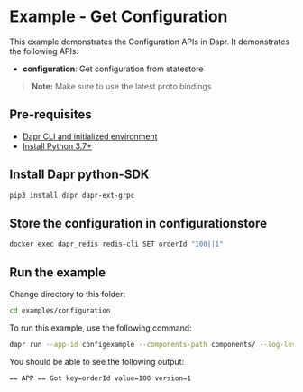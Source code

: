 # Example - Get Configuration

This example demonstrates the Configuration APIs in Dapr.
It demonstrates the following APIs:
- **configuration**: Get configuration from statestore

> **Note:** Make sure to use the latest proto bindings

## Pre-requisites

- [Dapr CLI and initialized environment](https://docs.dapr.io/getting-started)
- [Install Python 3.7+](https://www.python.org/downloads/)

## Install Dapr python-SDK

<!-- Our CI/CD pipeline automatically installs the correct version, so we can skip this step in the automation -->
```bash
pip3 install dapr dapr-ext-grpc
```

## Store the configuration in configurationstore 
<!-- STEP
name: Set configuration value
expected_stdout_lines:
  - "OK"
timeout_seconds: 20
-->

```bash
docker exec dapr_redis redis-cli SET orderId "100||1"
```

<!-- END_STEP -->

## Run the example

Change directory to this folder:
```bash
cd examples/configuration
```

To run this example, use the following command:

<!-- STEP
name: Run get configuration example
expected_stdout_lines:
  - "== APP == Got key=orderId value=100 version=1"
  - "== APP == Subscribe key=orderId value=100 version=1"
timeout_seconds: 5
-->

```bash
dapr run --app-id configexample --components-path components/ --log-level debug -- python3 configuration.py
```
<!-- END_STEP -->

You should be able to see the following output:
```
== APP == Got key=orderId value=100 version=1
```
